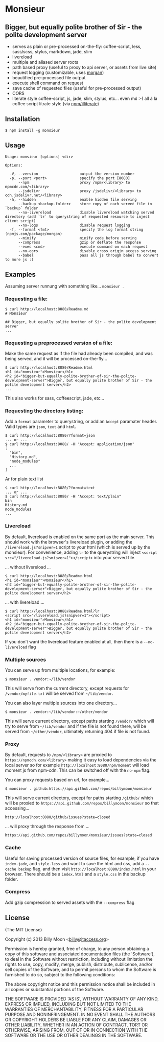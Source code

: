# Monsieur

## Bigger, but equally polite brother of Sir - the polite development server

- serves as plain or pre-processed on-the-fly: coffee-script, less, sass/scss, stylus, markdown, jade, slim
- livereload
- multiple and aliased server roots
- path based proxy (useful to proxy to api server, or assets from live site)
- request logging (customizable, uses [morgan](npmjs.com/package/morgan))
- beautified pre-processed file output
- execute shell command on request
- save cache of requested files (useful for pre-processed output)
- CORS
- literate style coffee-script, js, jade, slim, stylus, etc... even md :-) all à la coffee script litrate style (via [npm/illiterate](https://www.npmjs.com/package/illiterate))

## Installation

    $ npm install -g monsieur

## Usage

    Usage: monsieur [options] <dir>

    Options:

      -V, --version                   output the version number
      -p, --port <port>               specify the port [8080]
          --npm                       proxy /npm/<library> to npmcdn.com/<library>
          --jsdelivr                  proxy /jsdelivr/<library> to cdn.jsdelivr.net/<library>
      -h, --hidden                    enable hidden file serving
          --backup <backup-folder>    store copy of each served file in `backup` folder
          --no-livereload             disable livereload watching served directory (add `lr` to querystring of requested resource to inject client script)
          --no-logs                   disable request logging
      -f, --format <fmt>              specify the log format string (npmjs.com/package/morgan)
          --minify                    minify code before serving
          --compress                  gzip or deflate the response
          --exec <cmd>                execute command on each request
          --no-cors                   disable cross origin access serving
          --babel                     pass all js through babel to convert to more js :)

## Examples

Assuming server runnung with something like... `monsieur .`

### Requesting a file:

    $ curl http://localhost:8080/Readme.md
    # Monsieur

    ## Bigger, but equally polite brother of Sir - the polite development server
    ...

### Requesting a preprocessed version of a file:

Make the same request as if the file had already been compiled, and was being served, and it will be processed on-the-fly...

    $ curl http://localhost:8080/Readme.html
    <h1 id="monsieur">Monsieur</h1>
    <h2 id="bigger-but-equally-polite-brother-of-sir-the-polite-development-server">Bigger, but equally polite brother of Sir - the polite development server</h2>
    ...

This also works for sass, coffeescript, jade, etc...

### Requesting the directory listing:

Add a `format` parameter to querystring, or add an `Accept` paramater header. Valid types are `json`, `text` and `html`.

    $ curl http://localhost:8080/?format=json
    ... or ...
    $ curl http://localhost:8080/ -H "Accept: application/json"
    [
      "bin",
      "History.md",
      "node_modules"
      ...
    ]

Ar for plain text list

    $ curl http://localhost:8080/?format=text
    ... or ...
    $ curl http://localhost:8080/ -H "Accept: text/plain"
    bin
    History.md
    node_modules
    ...

### Livereload

By default, livereload is enabled on the same port as the main server. This should work with the browser's livereload plugin, or adding the `/livereload.js?snipver=1` script to your html (which is served up by the monsieur). For convenience, adding `lr` to the querystring will inject `<script src="/livereload.js?snipver=1"></script>` into your served file.

... without livereload ...

    $ curl http://localhost:8080/Readme.html
    <h1 id="monsieur">Monsieur</h1>
    <h2 id="bigger-but-equally-polite-brother-of-sir-the-polite-development-server">Bigger, but equally polite brother of Sir - the polite development server</h2>

... with livereload ...

    $ curl http://localhost:8080/Readme.html?lr
    <script src="/livereload.js?snipver=1"></script>
    <h1 id="monsieur">Monsieur</h1>
    <h2 id="bigger-but-equally-polite-brother-of-sir-the-polite-development-server">Bigger, but equally polite brother of Sir - the polite development server</h2>

If you don't want the livereload feature enabled at all, then there is a `--no-livereload` flag

### Multiple sources

You can serve up from multiple locations, for example:

    $ monsieur . vendor:~/lib/vendor

This will serve from the current directory, except requests for `/vendor/myfile.txt` will be served from `~/lib/vendor`.

You can also layer multiple sources into one directory...

    $ monsieur . vendor:~/lib/vendor:~/other/vendor

This will serve current directory, except paths starting `/vendor/` which will try to serve from `~/lib/vendor` and if the file is not found there, will be served from `~/other/vendor`, ultimately returning 404 if file is not found.

### Proxy

By default, requests to `/npm/<library>` are proxied to `https://npmcdn.com/<library>` making it easy to load dependencies via the local server so for example `http://localhost:8080/npm/moment` will load moment js from npm-cdn. This can be switched off with the `no-npm` flag.

You can proxy requests based on url, for example...

    $ monsieur . github:https://api.github.com/repos/billymoon/monsieur

This will serve current directory, except for paths starting `/github/` which will be proxied to `https://api.github.com/repos/billymoon/monsieur` so that accessing...

    http://localhost:8080/github/issues?state=closed

... will proxy through the response from ...

    https://api.github.com/repos/billymoon/monsieur/issues?state=closed

### Cache

Useful for saving processed version of source files, for example, if you have `index.jade`, and `style.less` and want to save the html and css, add a `--cache backup` flag, and then visit `http://localhost:8080/index.html` in your browser. There should be a `index.html` and a `style.css` in the backup folder.

### Compress

Add gzip compression to served assets with the `--compress` flag.

## License

(The MIT License)

Copyright (c) 2013 Billy Moon &lt;billy@itaccess.org&gt;

Permission is hereby granted, free of charge, to any person obtaining
a copy of this software and associated documentation files (the
'Software'), to deal in the Software without restriction, including
without limitation the rights to use, copy, modify, merge, publish,
distribute, sublicense, and/or sell copies of the Software, and to
permit persons to whom the Software is furnished to do so, subject to
the following conditions:

The above copyright notice and this permission notice shall be
included in all copies or substantial portions of the Software.

THE SOFTWARE IS PROVIDED 'AS IS', WITHOUT WARRANTY OF ANY KIND,
EXPRESS OR IMPLIED, INCLUDING BUT NOT LIMITED TO THE WARRANTIES OF
MERCHANTABILITY, FITNESS FOR A PARTICULAR PURPOSE AND NONINFRINGEMENT.
IN NO EVENT SHALL THE AUTHORS OR COPYRIGHT HOLDERS BE LIABLE FOR ANY
CLAIM, DAMAGES OR OTHER LIABILITY, WHETHER IN AN ACTION OF CONTRACT,
TORT OR OTHERWISE, ARISING FROM, OUT OF OR IN CONNECTION WITH THE
SOFTWARE OR THE USE OR OTHER DEALINGS IN THE SOFTWARE.
